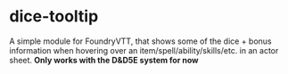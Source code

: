 # dice-tooltip
A simple module for FoundryVTT, that shows some of the dice + bonus information when hovering over an item/spell/ability/skills/etc. in an actor sheet. <b>Only works with the D&D5E system for now</b>
